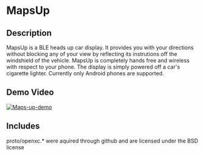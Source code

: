 # MapsUp

## Description
MapsUp is a BLE heads up car display. It provides you with your directions without blocking any of your view by reflecting its instrutions off the windshield of the vehicle. MapsUp is completely hands free and wireless with respect to your phone. The display is simply powered off a car's cigarette lighter. Currently only Android phones are supported.

## Demo Video
[![Maps-up-demo](https://img.youtube.com/vi/zbH51oIDc54/0.jpg)](https://www.youtube.com/watch?v=zbH51oIDc54)

## Includes
proto/openxc.* were aquired through github and are licensed under the BSD license
